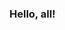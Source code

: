 ### Hello, all!

<!--
**jacobmacdonald02/jacobmacdonald02** is a ✨ _special_ ✨ repository because its `README.md` (this file) appears on your GitHub profile.

Current a geographic data scientist with the CDRC and GDSL at the University of Liverpool. 

Open data, spatial data, urban and environmental applications. 
